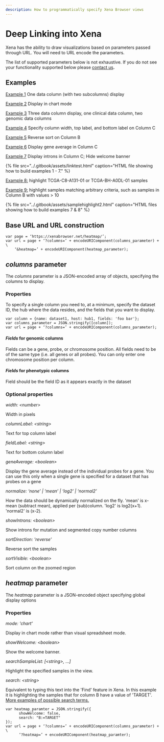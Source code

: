 ```yaml
---
description: How to programmatically specify Xena Browser views
---
```


# Deep Linking into Xena

Xena has the ability to draw visualizations based on parameters passed through URL. You will need to URL encode the parameters.

The list of supported parameters below is not exhaustive. If you do not see your functionality supported below please [contact us](../contact-us.md)**.**

## **Examples**

[Example 1](https://xenabrowser.net/heatmap/?columns=%5B%7B%22name%22%3A%22tcga_Kallisto_tpm%22%2C%22host%22%3A%22https%3A%2F%2Ftoil.xenahubs.net%22%2C%22fields%22%3A%22TP53%20FOXM1%22%7D%5D) One data column \(with two subcolumns\) display

[Example 2](https://xenabrowser.net/heatmap/?columns=%5B%7B%22name%22%3A%22tcga_Kallisto_tpm%22%2C%22host%22%3A%22https%3A%2F%2Ftoil.xenahubs.net%22%2C%22fields%22%3A%22TP53%20FOXM1%22%7D%2C%7B%22name%22%3A%22TCGA.PANCAN.sampleMap%2FGistic2_CopyNumber_Gistic2_all_data_by_genes%22%2C%22host%22%3A%22https%3A%2F%2Ftcga.xenahubs.net%22%2C%22fields%22%3A%22FOXM1%22%7D%5D&heatmap=%7B%22mode%22%3A%22chart%22%7D) Display in chart mode

[Example 3](https://xenabrowser.net/heatmap/?columns=%5B%7B%22name%22%3A%22Survival_SupplementalTable_S1_20171025_xena_sp%22%2C%22host%22%3A%22https%3A%2F%2Fpancanatlas.xenahubs.net%22%2C%22fields%22%3A%22cancer%20type%20abbreviation%22%7D%2C%7B%22name%22%3A%22TCGA.PANCAN.sampleMap%2FGistic2_CopyNumber_Gistic2_all_data_by_genes%22%2C%22host%22%3A%22https%3A%2F%2Ftcga.xenahubs.net%22%2C%22fields%22%3A%22FOXM1%22%7D%2C%7B%22name%22%3A%22broad.mit.edu_PANCAN_Genome_Wide_SNP_6_whitelisted.xena%22%2C%22host%22%3A%22https%3A%2F%2Fpancanatlas.xenahubs.net%22%2C%22fields%22%3A%22chr3%3A4000000-4100000%22%7D%5D) Three data column display, one clinical data column, two genomic data columns

[Example 4](https://xenabrowser.net/heatmap/?columns=%5B%7B%22name%22%3A%22Survival_SupplementalTable_S1_20171025_xena_sp%22%2C%22host%22%3A%22https%3A%2F%2Fpancanatlas.xenahubs.net%22%2C%22fields%22%3A%22cancer%20type%20abbreviation%22%7D%2C%7B%22name%22%3A%22tcga_Kallisto_tpm%22%2C%22host%22%3A%22https%3A%2F%2Ftoil.xenahubs.net%22%2C%22width%22%3A400%2C%22columnLabel%22%3A%22top%20column%20label%22%2C%22fieldLabel%22%3A%22bottom%20column%20label%22%2C%22fields%22%3A%22ENST00000064780.6%20ENST00000066544.7%20ENST00000070846.10%20ENST00000072516.7%20ENST00000072644.5%20ENST00000072869.8%20ENST00000074304.9%20ENST00000075120.11%20ENST00000075322.10%22%7D%5D) Specify column width, top label, and bottom label on Column C

[Example 5](https://xenabrowser.net/heatmap/?columns=%5B%7B%22name%22%3A%22tcga_Kallisto_tpm%22%2C%22host%22%3A%22https%3A%2F%2Ftoil.xenahubs.net%22%2C%22fields%22%3A%22TP53%20FOXM1%22%2C%22sortDirection%22%3A%22reverse%22%7D%5D) Reverse sort on Column B

[Example 6](https://xenabrowser.net/heatmap/?columns=%5B%7B%22name%22%3A%22tcga_Kallisto_tpm%22%2C%22host%22%3A%22https%3A%2F%2Ftoil.xenahubs.net%22%2C%22fields%22%3A%22TP53%22%7D%2C%7B%22name%22%3A%22tcga_Kallisto_tpm%22%2C%22host%22%3A%22https%3A%2F%2Ftoil.xenahubs.net%22%2C%22fields%22%3A%22TP53%22%2C%22geneAverage%22%3Atrue%7D%5D) Display gene average in Column C

[Example 7](https://xenabrowser.net/heatmap/?columns=%5B%7B%22name%22%3A%22TCGA-BRCA.mutect2_snv.tsv%22%2C%22host%22%3A%22https%3A%2F%2Fgdc.xenahubs.net%22%2C%22fields%22%3A%22TP53%22%7D%2C%7B%22name%22%3A%22TCGA-BRCA.mutect2_snv.tsv%22%2C%22host%22%3A%22https%3A%2F%2Fgdc.xenahubs.net%22%2C%22fields%22%3A%22TP53%22%2C%22showIntrons%22%3Atrue%7D%5D&heatmap=%7B%22showWelcome%22%3Afalse%7D) Display introns in Column C; Hide welcome banner

{% file src="../.gitbook/assets/linktest.html" caption="HTML file showing how to build examples 1 - 7." %}

[Example 8:](https://xenabrowser.net/heatmap/?columns=%5B%7B%22width%22%3A136%2C%22columnLabel%22%3A%22gene%20expression%20RNAseq%20-%20IlluminaHiSeq%22%2C%22fieldLabel%22%3A%22TP53%22%2C%22showIntrons%22%3Atrue%2C%22host%22%3A%22https%3A%2F%2Ftcga.xenahubs.net%22%2C%22name%22%3A%22TCGA.BRCA.sampleMap%2FHiSeqV2%22%2C%22fields%22%3A%22TP53%22%7D%2C%7B%22width%22%3A200%2C%22columnLabel%22%3A%22somatic%20mutation%20%28SNPs%20and%20small%20INDELs%29%20-%20wustl%20curated%22%2C%22fieldLabel%22%3A%22TP53%22%2C%22host%22%3A%22https%3A%2F%2Ftcga.xenahubs.net%22%2C%22name%22%3A%22TCGA.BRCA.sampleMap%2Fmutation_curated_wustl%22%2C%22fields%22%3A%22TP53%22%7D%5D&heatmap=%7B%22showWelcome%22%3Afalse%2C%22searchSampleList%22%3A%5B%22TCGA-C8-A131-01%22%2C%22TCGA-BH-A0DL-01%22%5D%7D) highlight TCGA-C8-A131-01 or TCGA-BH-A0DL-01 samples

  
[Example 9:](https://xenabrowser.net/heatmap/?columns=%5B%7B%22width%22%3A136%2C%22columnLabel%22%3A%22gene%20expression%20RNAseq%20-%20IlluminaHiSeq%22%2C%22fieldLabel%22%3A%22TP53%22%2C%22showIntrons%22%3Atrue%2C%22host%22%3A%22https%3A%2F%2Ftcga.xenahubs.net%22%2C%22name%22%3A%22TCGA.BRCA.sampleMap%2FHiSeqV2%22%2C%22fields%22%3A%22TP53%22%7D%2C%7B%22width%22%3A200%2C%22columnLabel%22%3A%22somatic%20mutation%20%28SNPs%20and%20small%20INDELs%29%20-%20wustl%20curated%22%2C%22fieldLabel%22%3A%22TP53%22%2C%22host%22%3A%22https%3A%2F%2Ftcga.xenahubs.net%22%2C%22name%22%3A%22TCGA.BRCA.sampleMap%2Fmutation_curated_wustl%22%2C%22fields%22%3A%22TP53%22%7D%5D&heatmap=%7B%22showWelcome%22%3Afalse%2C%22search%22%3A%22B%3A%3E10%22%7D) highlight samples matching arbitrary criteria, such as samples in Column B with values &gt; 10

{% file src="../.gitbook/assets/samplehighlight2.html" caption="HTML files showing how to build examples 7 & 8" %}

## **Base URL and URL construction**

```text
var page = ‘https://xenabrowser.net/heatmap/’;
var url = page + ‘?columns=’ + encodeURIComponent(columns_parameter) + \
    ‘&heatmap=’ + encodeURIComponent(heatmap_parameter);
```

## _**columns**_ **parameter**

The _columns_ parameter is a JSON-encoded array of objects, specifying the columns to display.

### **Properties**

To specify a single column you need to, at a minimum, specify the dataset ID, the hub where the data resides, and the fields that you want to display.

```text
var column = {name: dataset1, host: hub1, fields: 'foo bar'};
var columns_parameter = JSON.stringify([column]);
var url = page + ‘?columns=’ + encodeURIComponent(columns_parameter);
```

#### _Fields_ for genomic columns

Fields can be a gene, probe, or chromosome position. All fields need to be of the same type \(i.e. all genes or all probes\). You can only enter one chromosome position per column.

#### _Fields_ for phenotypic columns

Field should be the field ID as it appears exactly in the dataset

### **Optional properties**

_width: &lt;number&gt;_

Width in pixels

_columnLabel: &lt;string&gt;_

Text for top column label

_fieldLabel: &lt;string&gt;_

Text for bottom column label

_geneAverage: &lt;boolean&gt;_

Display the gene average instead of the individual probes for a gene. You can use this only when a single gene is specified for a dataset that has probes on a gene

_normalize: ‘none’ \| ‘mean’ \| ‘log2’ \| ‘normal2’_

How the data should be dynamically normalized on the fly. 'mean' is x-mean \(subtract mean\), applied per \(sub\)column. 'log2' is log2\(x+1\). 'normal2' is \(x-2\).

_showIntrons: &lt;boolean&gt;_

Show introns for mutation and segmented copy number columns

_sortDirection: 'reverse'_

Reverse sort the samples

_sortVisible: &lt;boolean&gt;_

Sort column on the zoomed region

## _**heatmap**_ **parameter**

The _heatmap_ parameter is a JSON-encoded object specifying global display options

### **Properties**

_mode: 'chart'_

Display in chart mode rather than visual spreadsheet mode.

_showWelcome: &lt;boolean&gt;_

Show the welcome banner.

_searchSampleList: \[&lt;string&gt;, ...\]_

Highlight the specified samples in the view.

_search: &lt;string&gt;_

Equivalent to typing this text into the 'Find' feature in Xena. In this example it is highlighting the samples that for column B have a value of 'TARGET'. [More examples of possible search terms.](../overview-of-features/filter-and-subgrouping.md)

```text
var heatmap_paramter = JSON.stringify({
      showWelcome: false,
      search: "B:=TARGET"
});
var url = page + ‘?columns=’ + encodeURIComponent(columns_parameter) + \
      ‘?heatmap=’ + encodeURIComponent(heatmap_paramter);
```

